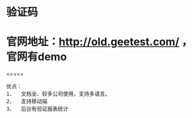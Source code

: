 #  验证码
#  官网地址：http://old.geetest.com/  ，官网有demo
=====

<pre>
优点：
1、	文档全、较多公司使用，支持多语言。
2、	支持移动端
3、	后台有验证报表统计
</pre>
